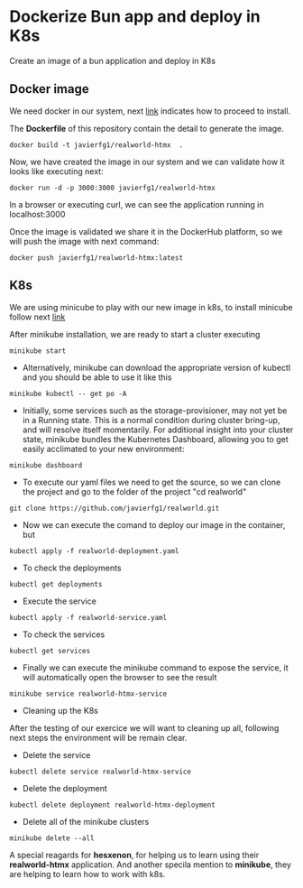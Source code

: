 # Dockerize Bun app and deploy in K8s
Create an image of a bun application and deploy in K8s

## Docker image
We need docker in our system, next [link](https://docs.docker.com/get-docker/) indicates how to proceed to install.

The **Dockerfile** of this repository contain the detail to generate the image.

```
docker build -t javierfg1/realworld-htmx  .
```

Now, we have created the image in our system and we can validate how it looks like executing next:

```
docker run -d -p 3000:3000 javierfg1/realworld-htmx
```
In a browser or executing curl, we can see the application running in localhost:3000

Once the image is validated we share it in the DockerHub platform, so we will push the image with next command:

```
docker push javierfg1/realworld-htmx:latest
```

## K8s 
We are using minicube to play with our new image in k8s, to install minicube follow next [link](https://minikube.sigs.k8s.io/docs/start/)

After minikube installation, we are ready to start a cluster executing 

```
minikube start
```

- Alternatively, minikube can download the appropriate version of kubectl and you should be able to use it like this 

```
minikube kubectl -- get po -A
```

- Initially, some services such as the storage-provisioner, may not yet be in a Running state. This is a normal condition during cluster bring-up, and will resolve itself momentarily. For additional insight into your cluster state, minikube bundles the Kubernetes Dashboard, allowing you to get easily acclimated to your new environment:

```
minikube dashboard
```

- To execute our yaml files we need to get the source, so we can clone the project and go to the folder of the project "cd realworld"

```
git clone https://github.com/javierfg1/realworld.git
```

- Now we can execute the comand to deploy our image in the container, but 

```
kubectl apply -f realworld-deployment.yaml
```

- To check the deployments

```
kubectl get deployments
```

- Execute the service

```
kubectl apply -f realworld-service.yaml
```

- To check the services

```
kubectl get services
```

- Finally we can execute the minikube command to expose the service, it will automatically open the browser to see the result

```
minikube service realworld-htmx-service
```

- Cleaning up the K8s

After the testing of our exercice we will want to cleaning up all, following next steps the environment will be remain clear.

- Delete the service

```
kubectl delete service realworld-htmx-service
```

- Delete the deployment

```
kubectl delete deployment realworld-htmx-deployment
```

- Delete all of the minikube clusters

```
minikube delete --all
```

A special reagards for **hesxenon**, for helping us to learn using their **realworld-htmx** application.
And another specila mention to **minikube**, they are helping to learn how to work with k8s.
